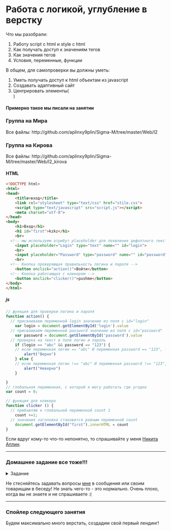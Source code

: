 
# Работа с логикой, углубление в верстку

Что мы разобрали:
1. Работу script с html и style с html
2. Как получать доступ к значениям тегов
3. Как значения тегов
4. Условия, переменные, функции

В общем, для самопроверки вы должны уметь:

1. Уметь получать доступ к html объектам из javascript
2. Создавать адаптивный сайт
3. Центрировать элементы(<center></center>)

<h4>Примерно такое мы писали на занятии</h4>
<h3>Группа на Мира</h3>
Все файлы: http://github.com/aplinxy9plin/Sigma-M/tree/master/Web/l2

<h3>Группа на Кирова</h3>
Все файлы: http://github.com/aplinxy9plin/Sigma-M/tree/master/Web/l2_kirova

<h4>HTML</h4>

```html
<!DOCTYPE html>
<html>
<head>
	<title>вход</title>
	<link rel="stylesheet" type="text/css" href="stile.css">
	<script type="text/javascript" src="script.js"></script>
	<meta charset="utf-8">
</head>
<body>
	<h1>Вход</h1>
    <h1 id="first">kzkz</h1>
	<br>
  <!-- мы используем атрибут placeholder для появления дефолтного текста -->
	<input placeholder="Login" type="text" name="" id="login">
	<br>
	<input placeholder="Password" type="password" name="" id="password">
	<br>
  <!-- Кнопка проверяющая правильность логина и пароля -->
	<button onclick="action()">Войти</button>
  <!-- Кнопка работающая с кликером -->
	<button onclick="clicker()">pushme</button>
</body>
</html>
```

<h5>js</h5>

```javascript
// функция для проверки логина и пароля
function action() {
  // присваиваем переменной login значение из поля с id="login"
	var login = document.getElementById('login').value
  // присваиваем переменной password значение из поля с id="password"
	var password = document.getElementById('password').value
  // проверка на текст в поле логин и пароль
	if (login == "abc" && password == "123") {
    // если переменная логин == "abc" И переменная password == "123", то появляется алерт верно
		alert("Верно")
	} else {
    // если переменная логин !== "abc" И переменная password !== "123", то появляется алерт неверно
		alert("Неверно")
	}

}
// глобальная переменная, с которой я могу работать где угодно
var count = 0;

// функция для кликера
function clicker () {
  // прибавляю к глобальной переменной count 1
	count +=1;
  // значения заголовка становится равным переменной count
	document.getElementById("first").innerHTML = count
} 

```

Если вдруг кому-то что-то непонятно, то спрашивайте у меня [Никита Аплин](https://vk.me/aplinxy9plin).

---
### Домашнее задание все тоже!!!
<details><summary>Задание</summary>

<b>
Создать input типа текст, а также 4 кнопки. При вводе что-либо в поле и нажав любую кнопку текст из текстового поля должен стать текстом нажатой нами кнопкой
</b>

</details>

Не стесняйтесь задавать вопросы [мне](https://vk.me/aplinxy9plin) в сообщения или своим товарищам в беседу! 
Не знать чего-то - это нормально. Очень плохо, когда вы не знаете и не спрашиваете :(

---
### Спойлер следующего занятия
Будем максимально много верстать, создадим свой первый лендинг!
